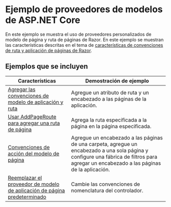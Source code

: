 # <a name="aspnet-core-model-providers-sample"></a>Ejemplo de proveedores de modelos de ASP.NET Core

En este ejemplo se muestra el uso de proveedores personalizados de modelo de página y ruta de páginas de Razor. En este ejemplo se muestran las características descritas en el tema de [características de convenciones de ruta y aplicación de páginas de Razor](https://docs.microsoft.com/aspnet/core/mvc/razor-pages/razor-pages-convention-features).

## <a name="examples-in-this-sample"></a>Ejemplos que se incluyen

| Características | Demostración de ejemplo |
| -------- | ----------- |
| [Agregar las convenciones de modelo de aplicación y ruta](https://docs.microsoft.com/aspnet/core/mvc/razor-pages/razor-pages-convention-features#add-route-and-app-model-conventions) | Agregue un atributo de ruta y un encabezado a las páginas de la aplicación. |
| [Usar AddPageRoute para agregar una ruta de página](https://docs.microsoft.com/aspnet/core/mvc/razor-pages/razor-pages-convention-features#configure-a-page-route) | Agrega la ruta especificada a la página en la página especificada. |
| [Convenciones de acción del modelo de página](https://docs.microsoft.com/aspnet/core/mvc/razor-pages/razor-pages-convention-features#page-model-action-conventions) | Agregue un encabezado a las páginas de una carpeta, agregue un encabezado a una sola página y configure una fábrica de filtros para agregar un encabezado a las páginas de la aplicación. |
| [Reemplazar el proveedor de modelo de aplicación de página predeterminado](https://docs.microsoft.com/aspnet/core/mvc/razor-pages/razor-pages-convention-features#replace-the-default-page-app-model-provider) | Cambie las convenciones de nomenclatura del controlador. |
